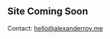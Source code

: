    
      
         
            
               
## Site Coming Soon ##

Contact: hello@alexanderroy.me
